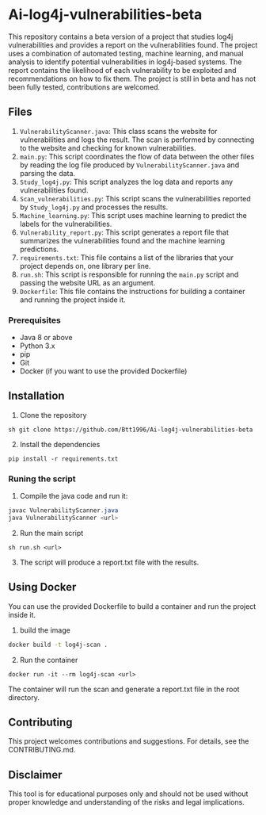 # Ai-log4j-vulnerabilities-beta
This repository contains a beta version of a project that studies log4j vulnerabilities and provides a report on the vulnerabilities found. The project uses a combination of automated testing, machine learning, and manual analysis to identify potential vulnerabilities in log4j-based systems. The report contains the likelihood of each vulnerability to be exploited and recommendations on how to fix them. The project is still in beta and has not been fully tested, contributions are welcomed.


## Files
1. `VulnerabilityScanner.java`: This class scans the website for vulnerabilities and logs the result. The scan is performed by connecting to the website and checking for known vulnerabilities.
2. `main.py`: This script coordinates the flow of data between the other files by reading the log file produced by `VulnerabilityScanner.java` and parsing the data.
3. `Study_log4j.py`: This script analyzes the log data and reports any vulnerabilities found.
4. `Scan_vulnerabilities.py`: This script scans the vulnerabilities reported by `Study_log4j.py` and processes the results.
5. `Machine_learning.py`: This script uses machine learning to predict the labels for the vulnerabilities.
6. `Vulnerability_report.py`: This script generates a report file that summarizes the vulnerabilities found and the machine learning predictions.
7. `requirements.txt`: This file contains a list of the libraries that your project depends on, one library per line.
8. `run.sh`: This script is responsible for running the `main.py` script and passing the website URL as an argument.
9. `Dockerfile`: This file contains the instructions for building a container and running the project inside it.



### Prerequisites

- Java 8 or above 
- Python 3.x 
- pip
- Git
- Docker (if you want to use the provided Dockerfile)

## Installation

1. Clone the repository 
```
sh git clone https://github.com/Btt1996/Ai-log4j-vulnerabilities-beta
```
2. Install the dependencies
```
pip install -r requirements.txt
```
### Runing the script
1. Compile the java code and run it:
```java 
javac VulnerabilityScanner.java
java VulnerabilityScanner <url>
```
2. Run the main script
```
sh run.sh <url>
```
3. The script will produce a report.txt file with the results.

## Using Docker
You can use the provided Dockerfile to build a container and run the project inside it.
1. build the image
```sh
docker build -t log4j-scan .
```
2. Run the container
```
docker run -it --rm log4j-scan <url>
```
The container will run the scan and generate a report.txt file in the root directory.
## Contributing
This project welcomes contributions and suggestions. For details, see the CONTRIBUTING.md.
## Disclaimer
This tool is for educational purposes only and should not be used without proper knowledge and understanding of the risks and legal implications.

